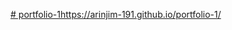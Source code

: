 [# portfolio-1](https://arinjim-191.github.io/portfolio-1/)https://arinjim-191.github.io/portfolio-1/
